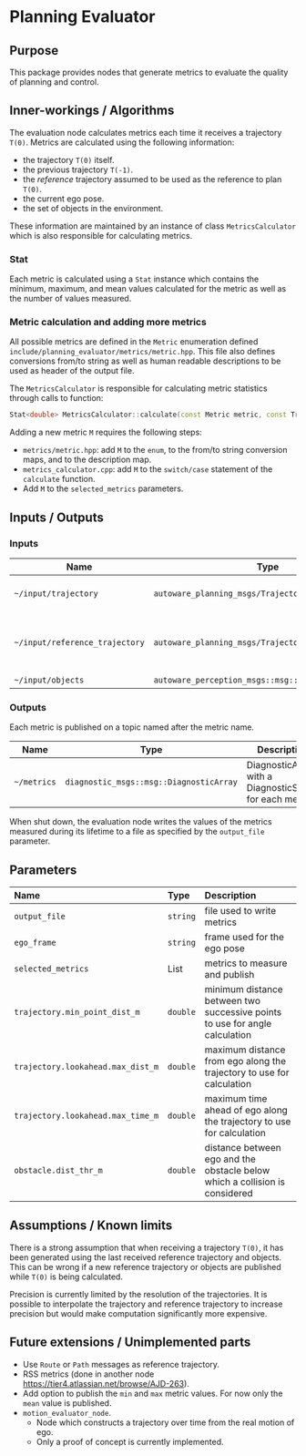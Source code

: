 # Planning Evaluator

## Purpose

This package provides nodes that generate metrics to evaluate the quality of planning and control.

## Inner-workings / Algorithms

The evaluation node calculates metrics each time it receives a trajectory `T(0)`.
Metrics are calculated using the following information:

- the trajectory `T(0)` itself.
- the previous trajectory `T(-1)`.
- the _reference_ trajectory assumed to be used as the reference to plan `T(0)`.
- the current ego pose.
- the set of objects in the environment.

These information are maintained by an instance of class `MetricsCalculator`
which is also responsible for calculating metrics.

### Stat

Each metric is calculated using a `Stat` instance which contains
the minimum, maximum, and mean values calculated for the metric
as well as the number of values measured.

### Metric calculation and adding more metrics

All possible metrics are defined in the `Metric` enumeration defined
`include/planning_evaluator/metrics/metric.hpp`.
This file also defines conversions from/to string as well as human readable descriptions
to be used as header of the output file.

The `MetricsCalculator` is responsible for calculating metric statistics
through calls to function:

```C++
Stat<double> MetricsCalculator::calculate(const Metric metric, const Trajectory & traj) const;
```

Adding a new metric `M` requires the following steps:

- `metrics/metric.hpp`: add `M` to the `enum`, to the from/to string conversion maps, and to the description map.
- `metrics_calculator.cpp`: add `M` to the `switch/case` statement of the `calculate` function.
- Add `M` to the `selected_metrics` parameters.

## Inputs / Outputs

### Inputs

| Name                           | Type                                                | Description                                       |
| ------------------------------ | --------------------------------------------------- | ------------------------------------------------- |
| `~/input/trajectory`           | `autoware_planning_msgs/Trajectory`                 | Main trajectory to evaluate                       |
| `~/input/reference_trajectory` | `autoware_planning_msgs/Trajectory`                 | Reference trajectory to use for deviation metrics |
| `~/input/objects`              | `autoware_perception_msgs::msg::DynamicObjectArray` | Obstacles                                         |

### Outputs

Each metric is published on a topic named after the metric name.

| Name        | Type                                    | Description                                             |
| ----------- | --------------------------------------- | ------------------------------------------------------- |
| `~/metrics` | `diagnostic_msgs::msg::DiagnosticArray` | DiagnosticArray with a DiagnosticStatus for each metric |

When shut down, the evaluation node writes the values of the metrics measured during its lifetime
to a file as specified by the `output_file` parameter.

## Parameters

| Name                              | Type     | Description                                                                 |
| :-------------------------------- | :------- | :-------------------------------------------------------------------------- |
| `output_file`                     | `string` | file used to write metrics                                                  |
| `ego_frame`                       | `string` | frame used for the ego pose                                                 |
| `selected_metrics`                | List     | metrics to measure and publish                                              |
| `trajectory.min_point_dist_m`     | `double` | minimum distance between two successive points to use for angle calculation |
| `trajectory.lookahead.max_dist_m` | `double` | maximum distance from ego along the trajectory to use for calculation       |
| `trajectory.lookahead.max_time_m` | `double` | maximum time ahead of ego along the trajectory to use for calculation       |
| `obstacle.dist_thr_m`             | `double` | distance between ego and the obstacle below which a collision is considered |

## Assumptions / Known limits

There is a strong assumption that when receiving a trajectory `T(0)`,
it has been generated using the last received reference trajectory and objects.
This can be wrong if a new reference trajectory or objects are published while `T(0)` is being calculated.

Precision is currently limited by the resolution of the trajectories.
It is possible to interpolate the trajectory and reference trajectory to increase precision but would make computation significantly more expensive.

## Future extensions / Unimplemented parts

- Use `Route` or `Path` messages as reference trajectory.
- RSS metrics (done in another node <https://tier4.atlassian.net/browse/AJD-263>).
- Add option to publish the `min` and `max` metric values. For now only the `mean` value is published.
- `motion_evaluator_node`.
  - Node which constructs a trajectory over time from the real motion of ego.
  - Only a proof of concept is currently implemented.
